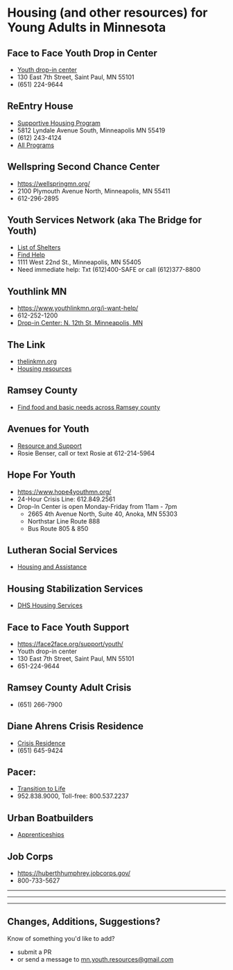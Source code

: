 # Housing (and other resources) for Young Adults in Minnesota #

## Face to Face Youth Drop in Center ##

- [Youth drop-in center](https://face2face.org/support/youth/)
- 130 East 7th Street, Saint Paul, MN 55101
- (651) 224-9644

## ReEntry House ##

- [Supportive Housing Program](http://reentryhouse.org/treatment-and-programs/supportive-housing-program/)
- 5812 Lyndale Avenue South, Minneapolis MN 55419
- (612) 243-4124
- [All Programs](https://reentryhouse.org/treatment-and-programs/)

## Wellspring Second Chance Center ##

- <https://wellspringmn.org/>
- 2100 Plymouth Avenue North, Minneapolis, MN 55411
- 612-296-2895

## Youth Services Network (aka The Bridge for Youth) ##

- [List of Shelters](https://ysnmn.org/Shelters)
- [Find Help](https://www.bridgeforyouth.org/find-help/)
- 1111 West 22nd St., Minneapolis, MN 55405
- Need immediate help: Txt (612)400-SAFE or call (612)377-8800

## Youthlink MN ##

- <https://www.youthlinkmn.org/i-want-help/>
- 612-252-1200
- [Drop-in Center: N. 12th St, Minneapolis, MN](https://www.google.com/maps/place/YouthLink/@44.9764888,-93.2840567,17z/data=!3m1!4b1!4m5!3m4!1s0x52b332eca6d06d8d:0xececd10d01feb75f!8m2!3d44.976485!4d-93.281868?hl=en)

## The Link ##

- [thelinkmn.org](https://thelinkmn.org)
- [Housing resources](https://thelinkmn.org/housing/)

## Ramsey County ##

- [Find food and basic needs across Ramsey county](https://www.ramseycounty.us/content/find-food-and-basic-needs-resources-across-ramsey-county)

## Avenues for Youth ##

- [Resource and Support](https://avenuesforyouth.org/resources-and-support/)
- Rosie Benser, call or text Rosie at 612-214-5964

## Hope For Youth ##

- <https://www.hope4youthmn.org/>
- 24-Hour Crisis Line: 612.849.2561
- Drop-In Center is open Monday-Friday from 11am - 7pm
  - 2665 4th Avenue North, Suite 40, Anoka, MN 55303
  - Northstar Line Route 888
  - Bus Route 805 & 850

## Lutheran Social Services ##

- [Housing and Assistance](https://www.lssmn.org/services/housing-and-assistance/)

## Housing Stabilization Services ##

- [DHS Housing Services](https://www.dhs.state.mn.us/main/idcplg?IdcService=GET_DYNAMIC_CONVERSION&RevisionSelectionMethod=LatestReleased&dDocName=DHS-316637)

## Face to Face Youth Support ##

- <https://face2face.org/support/youth/>
- Youth drop-in center
- 130 East 7th Street, Saint Paul, MN 55101
- 651-224-9644

## Ramsey County Adult Crisis ##

- (651) 266-7900

## Diane Ahrens Crisis Residence ##

- [Crisis Residence](https://www.peopleincorporated.org/venue/diane-ahrens-crisis-residence/)
- (651) 645-9424

## Pacer: ##

- [Transition to Life](https://www.pacer.org/students/transition-to-life/)
- 952.838.9000, Toll-free: 800.537.2237

## Urban Boatbuilders ##

- [Apprenticeships](http://urbanboatbuilders.org/apprenticeships/overview)

## Job Corps ##

- <https://huberthhumphrey.jobcorps.gov/>
- 800-733-5627

------
------
------


## Changes, Additions, Suggestions? ##

Know of something you'd like to add?

- submit a PR
- or send a message to [mn.youth.resources@gmail.com](mailto:mn.youth.resources@gmail.com?subject=Suggestion)
